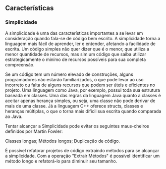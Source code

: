 ## Características

### Simplicidade
A simplicidade é uma das características importantes a se levar em consideração quando fala-se de código bem escrito. A simplicidade torna a linguagem
mais fácil de aprender, ler e entender, afetando a facilidade de escrita. Um código simples não quer dizer que é o menor, que utiliza a menor quantidade
 de recursos, mas sim um código que saiba utilizar estrategicamente o minímo de recursos possíveis para sua completa compreensão.

Se um código tem um número elevado de construções, alguns programadores não estarão familiarizados, o que pode levar ao uso incorreto ou falta de
alguns recursos que podem ser úteis e eficientes no projeto. Uma linguagem como Java, por exemplo, possui toda sua estrutura baseada em classes. Uma 
das regras da linguagem Java quanto a classes é aceitar apenas herança simples, ou seja, uma classe não pode derivar de mais de uma classe. Já a
linguagem C++ oferece structs, classes e heranças múltiplas, o que o torna mais difícil sua escrita quando comparada ao Java.

Tentar alcançar a Simplicidade pode evitar os seguintes maus-cheiros definidos por Martin Fowler:

Classes longas;
Métodos longos;
Duplicação de código.

É possível refatorar projetos de código extraindo métodos para se alcançar a simplicidade. Com a operação "Extrair Métodos" é possível
identificar um método longo e refatorá-lo para diminuir seu tamanho.
